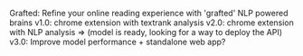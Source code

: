 Grafted: Refine your online reading experience with 'grafted' NLP powered brains
v1.0: chrome extension with textrank analysis
v2.0: chrome extension with NLP analysis => (model is ready, looking for a way to deploy the API)
v3.0: Improve model performance + standalone web app? 
